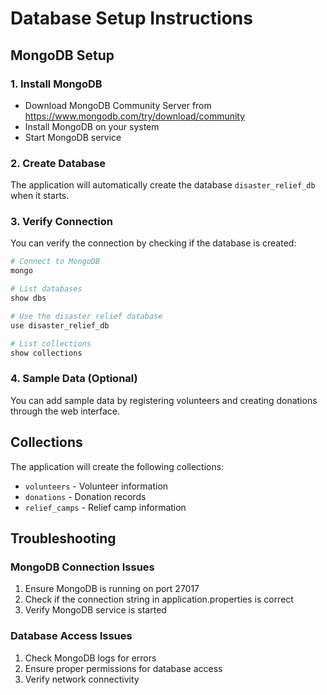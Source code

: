 # Database Setup Instructions

## MongoDB Setup

### 1. Install MongoDB
- Download MongoDB Community Server from https://www.mongodb.com/try/download/community
- Install MongoDB on your system
- Start MongoDB service

### 2. Create Database
The application will automatically create the database `disaster_relief_db` when it starts.

### 3. Verify Connection
You can verify the connection by checking if the database is created:
```bash
# Connect to MongoDB
mongo

# List databases
show dbs

# Use the disaster relief database
use disaster_relief_db

# List collections
show collections
```

### 4. Sample Data (Optional)
You can add sample data by registering volunteers and creating donations through the web interface.

## Collections

The application will create the following collections:
- `volunteers` - Volunteer information
- `donations` - Donation records
- `relief_camps` - Relief camp information

## Troubleshooting

### MongoDB Connection Issues
1. Ensure MongoDB is running on port 27017
2. Check if the connection string in application.properties is correct
3. Verify MongoDB service is started

### Database Access Issues
1. Check MongoDB logs for errors
2. Ensure proper permissions for database access
3. Verify network connectivity

